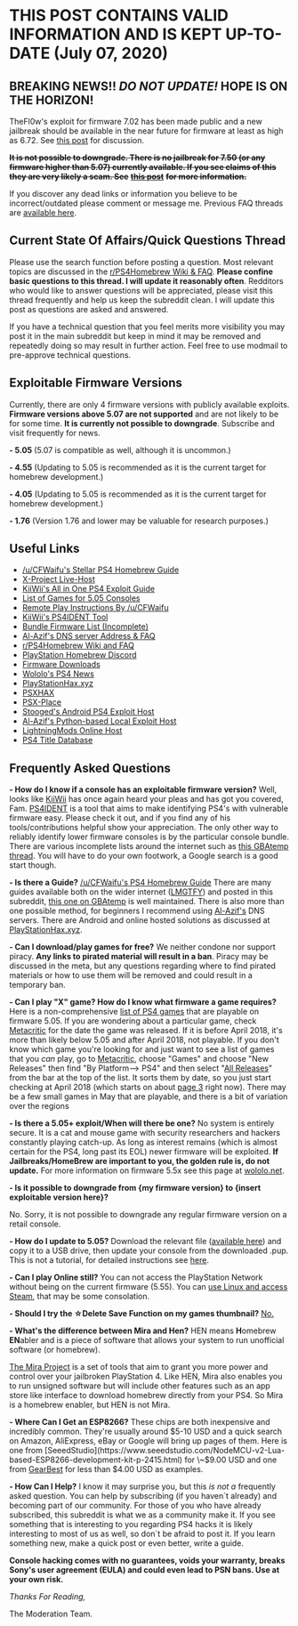 # THIS POST CONTAINS VALID INFORMATION AND IS KEPT UP-TO-DATE (July 07, 2020)

## BREAKING NEWS!! *DO NOT UPDATE!* HOPE IS ON THE HORIZON!

TheFl0w's exploit for firmware 7.02 has been made public and a new jailbreak should be available in the near future for firmware at least as high as 6.72.
See [this post](https://www.reddit.com/r/ps4homebrew/comments/hmffh7/psa_kernel_exploit_for_702_released_do_not_update/) for discussion.

**~~It is not possible to downgrade. There is no jailbreak for 7.50 (or any firmware higher than 5.07) currently available. If you see claims of this they are very likely a scam. See~~** [**~~this post~~**](https://www.reddit.com/r/ps4homebrew/comments/dgw6g4/can_i_jailbreak_a_ps4_whose_dvd_player_doesnt_work/f3hbtxw/) **~~for more information.~~**

If you discover any dead links or information you believe to be incorrect/outdated please comment or message me. Previous FAQ threads are [available here](https://www.reddit.com/r/ps4homebrew/collection/3ce9339f-6ade-43e7-bbf0-041cf93e53eb).

## Current State Of Affairs/Quick Questions Thread

Please use the search function before posting a question. Most relevant topics are discussed in the [r/PS4Homebrew Wiki & FAQ](https://www.reddit.com/r/ps4homebrew/wiki/index). **Please confine basic questions to this thread. I will update it reasonably often**. Redditors who would like to answer questions will be appreciated, please visit this thread frequently and help us keep the subreddit clean. I will update this post as questions are asked and answered.

If you have a technical question that you feel merits more visibility you may post it in the main subreddit but keep in mind it may be removed and repeatedly doing so may result in further action. Feel free to use modmail to pre-approve technical questions.

## Exploitable Firmware Versions

Currently, there are only 4 firmware versions with publicly available exploits. **Firmware versions above 5.07 are not supported** and are not likely to be for some time. **It is currently not possible to downgrade**. Subscribe and visit frequently for news.

**- 5.05** (5.07 is compatible as well, although it is uncommon.)

**- 4.55** (Updating to 5.05 is recommended as it is the current target for homebrew development.)

**- 4.05** (Updating to 5.05 is recommended as it is the current target for homebrew development.)

**- 1.76** (Version 1.76 and lower may be valuable for research purposes.)

## Useful Links

* [/u/CFWaifu's Stellar PS4 Homebrew Guide](https://www.cfwaifu.com/ps4/)
* [X-Project Live-Host](https://playstationdev.wiki/x/index.html)
* [KiiWii's All in One PS4 Exploit Guide](https://gbatemp.net/threads/aio-ps4-exploit-guide.497858/)
* [List of Games for 5.05 Consoles](https://pastebin.com/QLDqw4PT)
* [Remote Play Instructions By /u/CFWaifu](https://www.reddit.com/r/ps4homebrew/comments/dt8j8k/enable_offline_ps4_remote_play_on_505_pc_ps_vita/)
* [KiiWii's PS4IDENT Tool](https://defaultdnb.github.io/PS4IDENT/index.html)
* [Bundle Firmware List (Incomplete)](https://gbatemp.net/threads/suggestion-ps4-bundles-firmware-list.487337/)
* [Al-Azif's DNS server Address & FAQ](https://github.com/Al-Azif/ps4-exploit-host#using-remote-dns-run-nothing-locally)
* [r/PS4Homebrew Wiki and FAQ](https://www.reddit.com/r/ps4homebrew/wiki)
* [PlayStation Homebrew Discord](https://discord.gg/BVp9Rka)
* [Firmware Downloads](https://darksoftware.xyz/PS4/FWlist)
* [Wololo's PS4 News](http://wololo.net/category/ps4)
* [PlayStationHax.xyz](https://playstationhax.xyz/)
* [PSXHAX](https://www.psxhax.com/)
* [PSX-Place](https://psx-place.com)
* [Stooged's Android PS4 Exploit Host](https://github.com/stooged/PS4_Serve3/files/2174963/Ps4_Serve3_v2_3.zip)
* [Al-Azif's Python-based Local Exploit Host](https://github.com/Al-Azif/ps4-exploit-host)
* [LightningMods Online Host](http://ps4exploits.darksoftware.xyz/index.html#5.05)
* [PS4 Title Database](https://ps4database.io/)

## Frequently Asked Questions

**- How do I know if a console has an exploitable firmware version?** Well, looks like [KiiWii](https://twitter.com/DefaultDNB) has once again heard your pleas and has got you covered, Fam. [PS4IDENT](https://defaultdnb.github.io/PS4IDENT/index.html) is a tool that aims to make identifying PS4's with vulnerable firmware easy. Please check it out, and if you find any of his tools/contributions helpful show your appreciation. The only other way to reliably identify lower firmware consoles is by the particular console bundle. There are various incomplete lists around the internet such as [this GBAtemp thread](https://gbatemp.net/threads/suggestion-ps4-bundles-firmware-list.487337/). You will have to do your own footwork, a Google search is a good start though.

**- Is there a Guide?** [/u/CFWaifu's PS4 Homebrew Guide](https://www.cfwaifu.com/ps4-505-jailbreak/) There are many guides available both on the wider internet ([LMGTFY](http://bfy.tw/IMMq)) and posted in this subreddit, [this one on GBAtemp](https://gbatemp.net/threads/aio-ps4-exploit-guide.497858/) is well maintained. There is also more than one possible method, for beginners I recommend using [Al-Azif's](https://github.com/Al-Azif/ps4-exploit-host#using-remote-dns-run-nothing-locally) DNS servers. There are Android and online hosted solutions as discussed at [PlayStationHax.xyz](https://playstationhax.xyz/forums/topic/4803-three-ways-to-run-the-505-kernel-exploit/).

**- Can I download/play games for free?** We neither condone nor support piracy. **Any links to pirated material will result in a ban**. Piracy may be discussed in the meta, but any questions regarding where to find pirated materials or how to use them will be removed and could result in a temporary ban.

**- Can I play "X" game? How do I know what firmware a game requires?** Here is a non-comprehensive [list of PS4 games](https://pastebin.com/QLDqw4PT) that are playable on firmware 5.05. If you are wondering about a particular game, check [Metacritic](https://www.metacritic.com/game) for the date the game was released. If it is before April 2018, it's more than likely below 5.05 and after April 2018, not playable. If you don't know which game you're looking for and just want to see a list of games that you *can* play, go to [Metacritic](https://www.metacritic.com/browse/games/release-date/available/ps4/date), choose "Games" and choose "New Releases" then find "By Platform--> PS4" and then select "[All Releases](https://www.metacritic.com/browse/games/release-date/available/ps4/date)" from the bar at the top of the list. It sorts them by date, so you just start checking at April 2018 (which starts on about [page 3](https://www.metacritic.com/browse/games/release-date/available/ps4/date?page=3) right now). There may be a few small games in May that are playable, and there is a bit of variation over the regions

**- Is there a 5.05+ exploit/When will there be one?** No system is entirely secure. It is a cat and mouse game with security researchers and hackers constantly playing catch-up. As long as interest remains (which is almost certain for the PS4, long past its EOL) newer firmware will be exploited. **If Jailbreaks/HomeBrew are important to you, the golden rule is, do not update.** For more information on firmware 5.5x see this page at [wololo.net](http://wololo.net/2018/05/29/ps4-exploits-the-status-for-5-5x-owners-5-50-5-53-5-55/).

**- Is it possible to downgrade from {my firmware version} to {insert exploitable version here}?**

No. Sorry, it is not possible to downgrade any regular firmware version on a retail console.

**- How do I update to 5.05?** Download the relevant file ([available here](https://darksoftware.xyz/PS4/FWlist)) and copy it to a USB drive, then update your console from the downloaded .pup. This is not a tutorial, for detailed instructions see [here](http://wololo.net/2018/05/28/how-to-update-your-ps4-to-firmware-5-05/).

**- Can I play Online still?** You can not access the PlayStation Network without being on the current firmware (5.55). You can [use Linux and access Steam](https://www.psxhax.com/threads/kodi-and-steam-on-ps4-linux-at-4-55-firmware-by-masterzorag.5164/), that may be some consolation.

**- Should I try the ☆Delete Save Function on my games thumbnail?** [No.](https://www.reddit.com/r/ps4homebrew/comments/8mr9e4/dont_do_what_i_did/)

**- What's the difference between Mira and Hen?** HEN means **H**omebrew **EN**abler and is a piece of software that allows your system to run unofficial software (or homebrew).

[The Mira Project](https://github.com/OpenOrbis/mira-project) is a set of tools that aim to grant you more power and control over your jailbroken PlayStation 4. Like HEN, Mira also enables you to run unsigned software but will include other features such as an app store like interface to download homebrew directly from your PS4. So Mira is a homebrew enabler, but HEN is not Mira.

**- Where Can I Get an ESP8266?** These chips are both inexpensive and incredibly common. They're usually around $5-10 USD and a quick search on Amazon, AliExpress, eBay or Google will bring up pages of them. Here is one from [SeeedStudio](https://www.seeedstudio.com/NodeMCU-v2-Lua-based-ESP8266-development-kit-p-2415.html) for \~$9.00 USD and one from [GearBest](https://www.gearbest.com/transmitters-receivers-module/pp_366523.html) for less than $4.00 USD as examples.

**- How Can I Help?** I know it may surprise you, but this *is not a* frequently asked question. You can help by subscribing (if you haven\`t already) and becoming part of our community. For those of you who have already subscribed, this subreddit is what we as a community make it. If you see something that is interesting to you regarding PS4 hacks it is likely interesting to most of us as well, so don\`t be afraid to post it. If you learn something new, make a quick post or even better, write a guide.

**Console hacking comes with no guarantees, voids your warranty, breaks Sony's user agreement (EULA) and could even lead to PSN bans. Use at your own risk.**

*Thanks For Reading,*

The Moderation Team.
